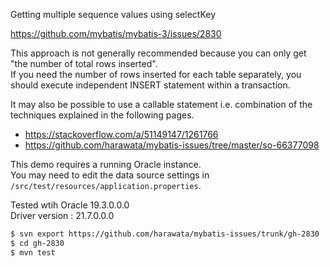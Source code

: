Getting multiple sequence values using selectKey

https://github.com/mybatis/mybatis-3/issues/2830

This approach is not generally recommended because you can only get "the number of total rows inserted".  
If you need the number of rows inserted for each table separately, you should execute independent INSERT statement within a transaction.

It may also be possible to use a callable statement i.e. combination of the techniques explained in the following pages.

- https://stackoverflow.com/a/51149147/1261766
- https://github.com/harawata/mybatis-issues/tree/master/so-66377098


This demo requires a running Oracle instance.  
You may need to edit the data source settings in `/src/test/resources/application.properties`.

Tested wtih Oracle 19.3.0.0.0  
Driver version : 21.7.0.0.0


```sh
$ svn export https://github.com/harawata/mybatis-issues/trunk/gh-2830
$ cd gh-2830
$ mvn test
```
